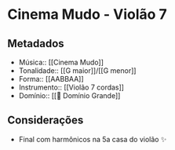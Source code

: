 # Cinema Mudo - Violão 7

## Metadados

- Música:: [[Cinema Mudo]]
- Tonalidade:: [[G maior]]/[[G menor]]
- Forma:: [[AABBAA]]
- Instrumento:: [[Violão 7 cordas]]
- Domínio:: [[💪 Domínio Grande]]

## Considerações
- Final com harmônicos na 5a casa do violão ✨